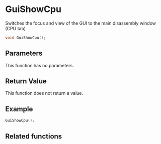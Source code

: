 # GuiShowCpu

Switches the focus and view of the GUI to the main disassembly window (CPU tab)

```c++
void GuiShowCpu();
```

## Parameters

This function has no parameters.

## Return Value

This function does not return a value.

## Example

```c++
GuiShowCpu();
```

## Related functions

